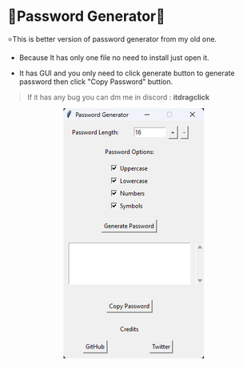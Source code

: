 
# 🔑Password Generator🔑
⭐This is better version of password generator from my old one.

- Because It has only one file no need to install just open it.

- It has GUI and you only need to click generate button to generate password then click "Copy Password" buttion.

> If it has any bug you can dm me in discord : **itdragclick**

<div align="center" id="top"> 
  <img src="./image_2023-07-03_020834782.png" alt="Anubis" />

  &#xa0;

</div>

